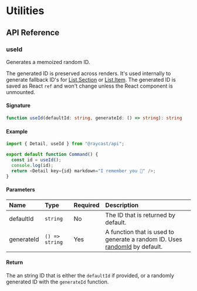 # Utilities

## API Reference

### useId

Generates a memoized random ID.

The generated ID is preserved across renders. It's used internally to generate fallback ID's
for [List.Section](../user-interface/list.md#list.section) or [List.Item](../user-interface/list.md#list.item). The generated ID is saved as React `ref` and
won't change unless the React component is unmounted.

#### Signature

```typescript
function useId(defaultId: string, generateId: () => string): string
```

#### Example

```typescript
import { Detail, useId } from "@raycast/api";

export default function Command() {
  const id = useId();
  console.log(id);
  return <Detail key={id} markdown="I remember you 🧠" />;
}
```

#### Parameters

| Name | Type | Required | Description |
| :--- | :--- | :--- | :--- |
| defaultId | `string` | No | The ID that is returned by default. |
| generateId | <code>() => string</code> | Yes | A function that is used to generate a random ID. Uses [randomId](../utilities.md#randomid) by default. |

#### Return

The an string ID that is either the `defaultId` if provided, or a randomly generated ID with
the `generateId` function.
